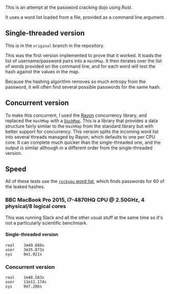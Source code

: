 This is an attempt at the password cracking dojo using Rust.

It uses a word list loaded from a file, provided as a command line argument. 

## Single-threaded version

This is in the `original` branch in the repository.

This was the first version implemented to prove that it worked. It loads the list of username/password pairs into a `HashMap`. It then iterates over the list of words provided on the command line, and for each word will test the hash against the values in the map.

Because the hashing algorithm removes so much entropy from the password, it will often find several possible passwords for the same hash.

## Concurrent version

To make this concurrent, I used the [Rayon](https://github.com/rayon-rs/rayon) concurrency library, and replaced the `HashMap` with a [`DashMap`](https://docs.rs/dashmap/latest/dashmap/). This is a library that provides a data structure fairly similar to the `HashMap` from the standard library but with better support for concurrency. This version splits the incoming word list into several threads managed by Rayon, which defaults to one per CPU core. It can complete much quicker than the single-threaded one, and the output is similar although in a different order from the single-threaded version.

## Speed

All of these tests use the [`rockyou` word list](https://github.com/brannondorsey/naive-hashcat/releases/download/data/rockyou.txt), which finds passwords for 60 of the leaked hashes.

### BBC MacBook Pro 2015, i7-4870HQ CPU @ 2.50GHz, 4 physical/8 logical cores

This was running Slack and all the other usual stuff at the same time so it's not a particularly scientific benchmark.

#### Single-threaded version

```
real    3m49.888s
user    3m35.873s
sys     0m1.021s
```

### Concurrent version
```
real    1m48.583s
user    11m12.174s
sys     0m7.286s
```